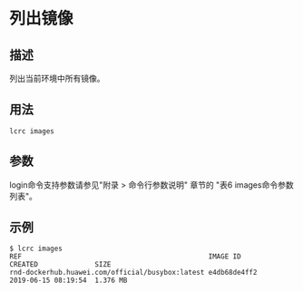 # 列出镜像<a name="ZH-CN_TOPIC_0184808128"></a>

## 描述<a name="zh-cn_topic_0183111392_section52521111195712"></a>

列出当前环境中所有镜像。

## 用法<a name="zh-cn_topic_0183111392_section141022024195713"></a>

```
lcrc images
```

## 参数<a name="zh-cn_topic_0183111392_section91481947145716"></a>

login命令支持参数请参见"附录 > 命令行参数说明" 章节的 "表6 images命令参数列表"。

## 示例<a name="zh-cn_topic_0183111392_section5341907582"></a>

```
$ lcrc images
REF                                              IMAGE ID             CREATED              SIZE
rnd-dockerhub.huawei.com/official/busybox:latest e4db68de4ff2         2019-06-15 08:19:54  1.376 MB
```

